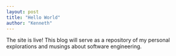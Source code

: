 ```yaml
---
layout: post
title: "Hello World"
author: "Kenneth"
---
```


The site is live! This blog will serve as a repository of my personal explorations and musings about software engineering.
